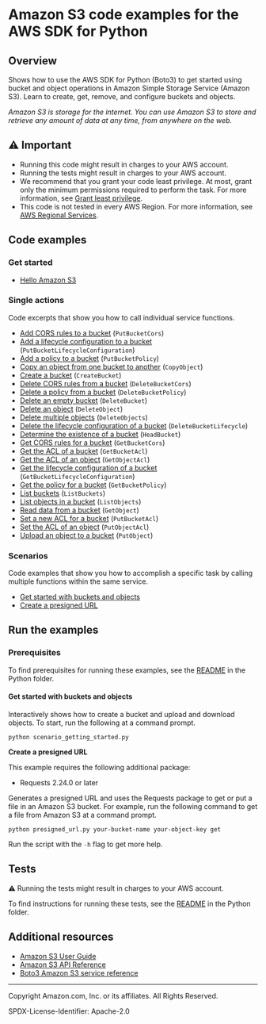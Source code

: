 # Amazon S3 code examples for the AWS SDK for Python

## Overview

Shows how to use the AWS SDK for Python (Boto3) to get started using bucket and 
object operations in Amazon Simple Storage Service (Amazon S3). 
Learn to create, get, remove, and configure buckets and objects.

*Amazon S3 is storage for the internet. You can use Amazon S3 to store and retrieve any 
amount of data at any time, from anywhere on the web.*

## ⚠️ Important
* Running this code might result in charges to your AWS account. 
* Running the tests might result in charges to your AWS account.
* We recommend that you grant your code least privilege. At most, grant only the minimum permissions required to perform the task. For more information, see [Grant least privilege](https://docs.aws.amazon.com/IAM/latest/UserGuide/best-practices.html#grant-least-privilege). 
* This code is not tested in every AWS Region. For more information, see [AWS Regional Services](https://aws.amazon.com/about-aws/global-infrastructure/regional-product-services).

## Code examples

### Get started

* [Hello Amazon S3](hello.py)

### Single actions

Code excerpts that show you how to call individual service functions.

* [Add CORS rules to a bucket](bucket_wrapper.py)
(`PutBucketCors`)
* [Add a lifecycle configuration to a bucket](bucket_wrapper.py)
(`PutBucketLifecycleConfiguration`)
* [Add a policy to a bucket](bucket_wrapper.py)
(`PutBucketPolicy`)
* [Copy an object from one bucket to another](object_wrapper.py)
(`CopyObject`)
* [Create a bucket](bucket_wrapper.py)
(`CreateBucket`)
* [Delete CORS rules from a bucket](bucket_wrapper.py)
(`DeleteBucketCors`)
* [Delete a policy from a bucket](bucket_wrapper.py)
(`DeleteBucketPolicy`)
* [Delete an empty bucket](bucket_wrapper.py)
(`DeleteBucket`)
* [Delete an object](object_wrapper.py)
(`DeleteObject`)
* [Delete multiple objects](object_wrapper.py)
(`DeleteObjects`)
* [Delete the lifecycle configuration of a bucket](bucket_wrapper.py)
(`DeleteBucketLifecycle`)
* [Determine the existence of a bucket](bucket_wrapper.py)
(`HeadBucket`)
* [Get CORS rules for a bucket](bucket_wrapper.py)
(`GetBucketCors`)
* [Get the ACL of a bucket](bucket_wrapper.py)
(`GetBucketAcl`)
* [Get the ACL of an object](object_wrapper.py)
(`GetObjectAcl`)
* [Get the lifecycle configuration of a bucket](bucket_wrapper.py)
(`GetBucketLifecycleConfiguration`)
* [Get the policy for a bucket](bucket_wrapper.py)
(`GetBucketPolicy`)
* [List buckets](bucket_wrapper.py)
(`ListBuckets`)
* [List objects in a bucket](object_wrapper.py)
(`ListObjects`)
* [Read data from a bucket](object_wrapper.py)
(`GetObject`)
* [Set a new ACL for a bucket](bucket_wrapper.py)
(`PutBucketAcl`)
* [Set the ACL of an object](object_wrapper.py)
(`PutObjectAcl`)
* [Upload an object to a bucket](object_wrapper.py)
(`PutObject`)

### Scenarios

Code examples that show you how to accomplish a specific task by calling multiple functions within the same service.

* [Get started with buckets and objects](scenario_getting_started.py)
* [Create a presigned URL](presigned_url.py)

## Run the examples

### Prerequisites

To find prerequisites for running these examples, see the 
[README](../../../README.md#Prerequisites) in the Python folder.

#### Get started with buckets and objects

Interactively shows how to create a bucket and upload and download objects. To start, 
run the following at a command prompt.

```
python scenario_getting_started.py
```   

**Create a presigned URL**

This example requires the following additional package:

- Requests 2.24.0 or later

Generates a presigned URL and uses the Requests package to get or 
put a file in an Amazon S3 bucket. For example, run the following command to get
a file from Amazon S3 at a command prompt.

```
python presigned_url.py your-bucket-name your-object-key get
``` 

Run the script with the `-h` flag to get more help.

## Tests

⚠️ Running the tests might result in charges to your AWS account.

To find instructions for running these tests, see the [README](../../../README.md#Tests) 
in the Python folder.

## Additional resources

* [Amazon S3 User Guide](https://docs.aws.amazon.com/AmazonS3/latest/userguide/Welcome.html)
* [Amazon S3 API Reference](https://docs.aws.amazon.com/AmazonS3/latest/API/Welcome.html)
* [Boto3 Amazon S3 service reference](https://boto3.amazonaws.com/v1/documentation/api/latest/reference/services/s3.html)

---
Copyright Amazon.com, Inc. or its affiliates. All Rights Reserved.

SPDX-License-Identifier: Apache-2.0
